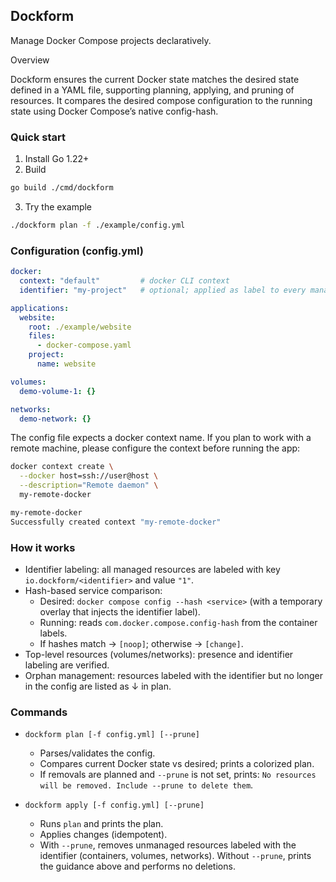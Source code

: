 ## Dockform

Manage Docker Compose projects declaratively.

Overview

Dockform ensures the current Docker state matches the desired state defined in a YAML file, supporting planning, applying, and pruning of resources. It compares the desired compose configuration to the running state using Docker Compose’s native config-hash.

### Quick start

1) Install Go 1.22+
2) Build

```sh
go build ./cmd/dockform
```

3) Try the example

```sh
./dockform plan -f ./example/config.yml
```

### Configuration (config.yml)

```yaml
docker:
  context: "default"         # docker CLI context
  identifier: "my-project"   # optional; applied as label to every managed resource

applications:
  website:
    root: ./example/website
    files:
      - docker-compose.yaml
    project:
      name: website

volumes:
  demo-volume-1: {}

networks:
  demo-network: {}
```

The config file expects a docker context name. If you plan to work with a remote machine, please configure the context before running the app:

```sh
docker context create \
  --docker host=ssh://user@host \
  --description="Remote daemon" \
  my-remote-docker

my-remote-docker
Successfully created context "my-remote-docker"
```

### How it works

- Identifier labeling: all managed resources are labeled with key `io.dockform/<identifier>` and value `"1"`.
- Hash-based service comparison:
  - Desired: `docker compose config --hash <service>` (with a temporary overlay that injects the identifier label).
  - Running: reads `com.docker.compose.config-hash` from the container labels.
  - If hashes match → `[noop]`; otherwise → `[change]`.
- Top-level resources (volumes/networks): presence and identifier labeling are verified.
- Orphan management: resources labeled with the identifier but no longer in the config are listed as ↓ in plan.

### Commands

- `dockform plan [-f config.yml] [--prune]`
  - Parses/validates the config.
  - Compares current Docker state vs desired; prints a colorized plan.
  - If removals are planned and `--prune` is not set, prints:
    `No resources will be removed. Include --prune to delete them`.

- `dockform apply [-f config.yml] [--prune]`
  - Runs `plan` and prints the plan.
  - Applies changes (idempotent).
  - With `--prune`, removes unmanaged resources labeled with the identifier (containers, volumes, networks). Without `--prune`, prints the guidance above and performs no deletions.

